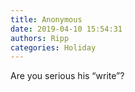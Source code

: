 ```yaml
---
title: Anonymous
date: 2019-04-10 15:54:31
authors: Ripp
categories: Holiday
---
```


 Are you serious his “write”?
